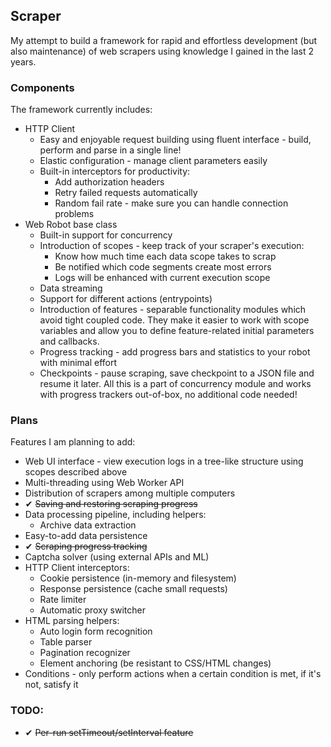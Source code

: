 ## Scraper
My attempt to build a framework for rapid and effortless development (but also maintenance) of web scrapers using knowledge I gained in the last 2 years.

### Components
The framework currently includes:
- HTTP Client
    - Easy and enjoyable request building using fluent interface - build, perform and parse in a single line!
    - Elastic configuration - manage client parameters easily
    - Built-in interceptors for productivity:
        - Add authorization headers
        - Retry failed requests automatically
        - Random fail rate - make sure you can handle connection problems
- Web Robot base class
    - Built-in support for concurrency
    - Introduction of scopes - keep track of your scraper's execution:
        - Know how much time each data scope takes to scrap
        - Be notified which code segments create most errors
        - Logs will be enhanced with current execution scope
    - Data streaming
    - Support for different actions (entrypoints)
    - Introduction of features - separable functionality modules which avoid tight coupled code. 
      They make it easier to work with scope variables and allow you to define feature-related
      initial parameters and callbacks.
    - Progress tracking - add progress bars and statistics to your robot with minimal effort
    - Checkpoints - pause scraping, save checkpoint to a JSON file and resume it later.
      All this is a part of concurrency module and works with progress trackers out-of-box,
      no additional code needed!

### Plans
Features I am planning to add:
- Web UI interface - view execution logs in a tree-like structure using scopes described above
- Multi-threading using Web Worker API
- Distribution of scrapers among multiple computers
- ✔ ~~Saving and restoring scraping progress~~
- Data processing pipeline, including helpers:
    - Archive data extraction
- Easy-to-add data persistence
- ✔ ~~Scraping progress tracking~~
- Captcha solver (using external APIs and ML)
- HTTP Client interceptors:
    - Cookie persistence (in-memory and filesystem)
    - Response persistence (cache small requests)
    - Rate limiter
    - Automatic proxy switcher
- HTML parsing helpers:
    - Auto login form recognition
    - Table parser
    - Pagination recognizer
    - Element anchoring (be resistant to CSS/HTML changes)
- Conditions - only perform actions when a certain condition is met, if it's not, satisfy it

### TODO:
- ✔ ~~Per-run setTimeout/setInterval feature~~
